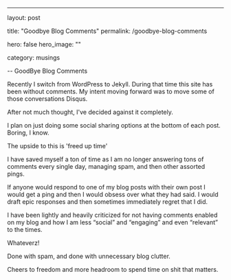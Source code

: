 ---
layout: post

title: "Goodbye Blog Comments"
permalink: /goodbye-blog-comments

hero: false
hero_image: ""

category: musings

--
GoodBye Blog Comments

Recently I switch from WordPress to Jekyll.  During that time this site has been without comments. My intent moving forward was to move some of those conversations Disqus.

After not much thought, I've decided against it completely.

I plan on just doing some social sharing options at the bottom of each post. Boring, I know.

The upside to this is 'freed up time'

I have saved myself a ton of time as I am no longer answering tons of comments every single day, managing spam, and then other assorted pings.

If anyone would respond to one of my blog posts with their own post I would get a ping and then I would obsess over what they had said. I would draft epic responses and then sometimes immediately regret that I did.

I have been lightly and heavily criticized for not having comments enabled on my blog and how I am less “social” and “engaging” and even “relevant” to the times.

Whateverz!

Done with spam, and done with unnecessary blog clutter.

Cheers to freedom and more headroom to spend time on shit that matters.